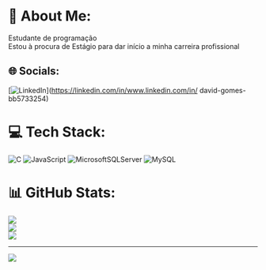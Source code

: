 # 💫 About Me:
Estudante de programação<br>Estou à procura de Estágio para dar início a minha carreira profissional


## 🌐 Socials:
[![LinkedIn](https://img.shields.io/badge/LinkedIn-%230077B5.svg?logo=linkedin&logoColor=white)](https://linkedin.com/in/www.linkedin.com/in/ david-gomes-bb5733254) 

# 💻 Tech Stack:
![C](https://img.shields.io/badge/c-%2300599C.svg?style=for-the-badge&logo=c&logoColor=white) ![JavaScript](https://img.shields.io/badge/javascript-%23323330.svg?style=for-the-badge&logo=javascript&logoColor=%23F7DF1E) ![MicrosoftSQLServer](https://img.shields.io/badge/Microsoft%20SQL%20Server-CC2927?style=for-the-badge&logo=microsoft%20sql%20server&logoColor=white) ![MySQL](https://img.shields.io/badge/mysql-%2300000f.svg?style=for-the-badge&logo=mysql&logoColor=white)
# 📊 GitHub Stats:
![](https://github-readme-stats.vercel.app/api?username=davidgomess&theme=dark&hide_border=false&include_all_commits=false&count_private=false)<br/>
![](https://github-readme-streak-stats.herokuapp.com/?user=davidgomess&theme=dark&hide_border=false)<br/>
![](https://github-readme-stats.vercel.app/api/top-langs/?username=davidgomess&theme=dark&hide_border=false&include_all_commits=false&count_private=false&layout=compact)

---
[![](https://visitcount.itsvg.in/api?id=davidgomess&icon=0&color=0)](https://visitcount.itsvg.in)

<!-- Proudly created with GPRM ( https://gprm.itsvg.in ) -->